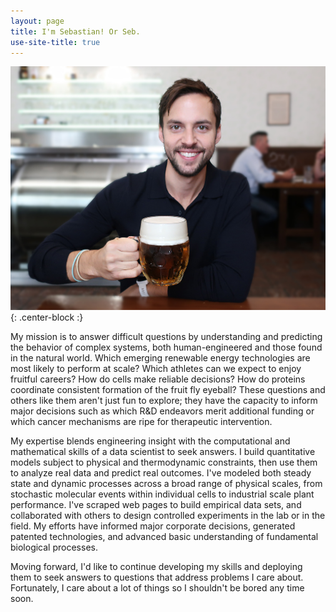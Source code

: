 ```yaml
---
layout: page
title: I'm Sebastian! Or Seb.
use-site-title: true
---
```


![Cover Photo](/img/cover.jpg){: .center-block :}

My mission is to answer difficult questions by understanding and predicting the behavior of complex systems, both human-engineered and those found in the natural world. Which emerging renewable energy technologies are most likely to perform at scale? Which athletes can we expect to enjoy fruitful careers? How do cells make reliable decisions? How do proteins coordinate consistent formation of the fruit fly eyeball? These questions and others like them aren't just fun to explore; they have the capacity to inform major decisions such as which R&D endeavors merit additional funding or which cancer mechanisms are ripe for therapeutic intervention. 

My expertise blends engineering insight with the computational and mathematical skills of a data scientist to seek answers. I build quantitative models subject to physical and thermodynamic constraints, then use them to analyze real data and predict real outcomes. I've modeled both steady state and dynamic processes across a broad range of physical scales, from stochastic molecular events within individual cells to industrial scale plant performance. I've scraped web pages to build empirical data sets, and collaborated with others to design controlled experiments in the lab or in the field. My efforts have informed major corporate decisions, generated patented technologies, and advanced basic understanding of fundamental biological processes. 

Moving forward, I'd like to continue developing my skills and deploying them to seek answers to questions that address problems I care about. Fortunately, I care about a lot of things so I shouldn't be bored any time soon. 


<!-- <div class="posts-list">
  {% for post in paginator.posts %}
  <article class="post-preview">
    <a href="{{ post.url | relative_url }}">
	  <h2 class="post-title">{{ post.title }}</h2>

	  {% if post.subtitle %}
	  <h3 class="post-subtitle">
	    {{ post.subtitle }}
	  </h3>
	  {% endif %}
    </a>

    <p class="post-meta">
      Posted on {{ post.date | date: site.date_format }}
    </p>

    <div class="post-entry-container">
      {% if post.image %}
      <div class="post-image">
        <a href="{{ post.url | relative_url }}">
          <img src="{{ post.image | relative_url }}">
        </a>
      </div>
      {% endif %}
      <div class="post-entry">
        {{ post.excerpt | strip_html | xml_escape | truncatewords: site.excerpt_length }}
        {% assign excerpt_word_count = post.excerpt | number_of_words %}
        {% if post.content != post.excerpt or excerpt_word_count > site.excerpt_length %}
          <a href="{{ post.url | relative_url }}" class="post-read-more">[Read&nbsp;More]</a>
        {% endif %}
      </div>
    </div>

    {% if post.tags.size > 0 %}
    <div class="blog-tags">
      Tags:
      {% if site.link-tags %}
      {% for tag in post.tags %}
      <a href="{{ '/tags' | relative_url }}#{{- tag -}}">{{- tag -}}</a>
      {% endfor %}
      {% else %}
        {{ post.tags | join: ", " }}
      {% endif %}
    </div>
    {% endif %}

   </article>
  {% endfor %}
</div>

{% if paginator.total_pages > 1 %}
<ul class="pager main-pager">
  {% if paginator.previous_page %}
  <li class="previous">
    <a href="{{ paginator.previous_page_path | relative_url }}">&larr; Newer Posts</a>
  </li>
  {% endif %}
  {% if paginator.next_page %}
  <li class="next">
    <a href="{{ paginator.next_page_path | relative_url }}">Older Posts &rarr;</a>
  </li>
  {% endif %}
</ul>
{% endif %}
-->
